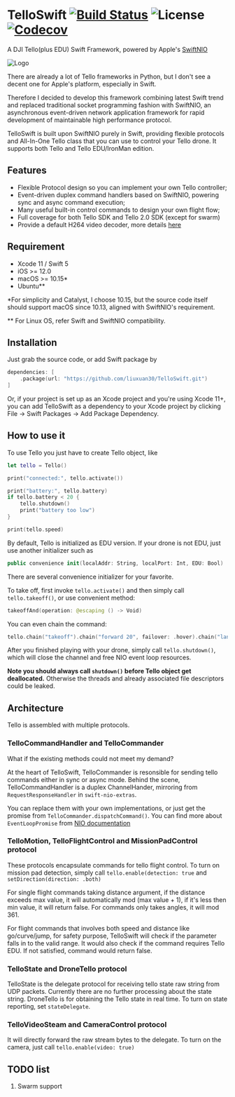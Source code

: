 # TelloSwift  [![Build Status](https://travis-ci.org/liuxuan30/TelloSwift.svg?branch=master)](https://travis-ci.org/liuxuan30/TelloSwift) ![License](https://img.shields.io/github/license/liuxuan30/TelloSwift) [![Codecov](https://img.shields.io/codecov/c/github/liuxuan30/TelloSwift?color=%2352CC0F)](https://codecov.io/gh/liuxuan30/TelloSwift)
A DJI Tello(plus EDU) Swift Framework, powered by Apple's [SwiftNIO](https://github.com/apple/swift-nio)

![Logo](Resources/TelloSwift.png)

There are already a lot of Tello frameworks in Python, but I don't see a decent one for Apple's platform, especially in Swift. 

Therefore I decided to develop this framework combining latest Swift trend and replaced traditional socket programming fashion with SwiftNIO, an asynchronous event-driven network application framework for rapid development of maintainable high performance protocol.

TelloSwift is built upon SwiftNIO purely in Swift, providing flexible protocols and All-In-One Tello class that you can use to control your Tello drone. It supports both Tello and Tello EDU/IronMan edition.

## Features
* Flexible Protocol design so you can implement your own Tello controller;
* Event-driven duplex command handlers based on SwiftNIO, powering sync and async command execution;
* Many useful built-in control commands to design your own flight flow;
* Full coverage for both Tello SDK and Tello 2.0 SDK (except for swarm)
* Provide a default H264 video decoder, more details [here](https://github.com/liuxuan30/TelloSwift/tree/master/TelloVideoDecoder) 

## Requirement
* Xcode 11 / Swift 5
* iOS >= 12.0
* macOS >= 10.15*
* Ubuntu**

\*For simplicity and Catalyst, I choose 10.15, but the source code itself should support macOS since 10.13, aligned with SwiftNIO's requirement.

\*\* For Linux OS, refer Swift and SwiftNIO compatibility. 

## Installation
Just grab the source code, or add Swift package by
```swift
dependencies: [
    .package(url: "https://github.com/liuxuan30/TelloSwift.git")
]
```
Or, if your project is set up as an Xcode project and you're using Xcode 11+, you can add TelloSwift as a dependency to your Xcode project by clicking File -> Swift Packages -> Add Package Dependency.

## How to use it
To use Tello you just have to create Tello object, like
```swift
let tello = Tello()

print("connected:", tello.activate())

print("battery:", tello.battery)
if tello.battery < 20 {
    tello.shutdown()
    print("battery too low")
}

print(tello.speed)
```
By default, Tello is initialized as EDU version. If your drone is not EDU, just use another initializer such as
```swift
public convenience init(localAddr: String, localPort: Int, EDU: Bool)
```

There are several convenience initializer for your favorite.

To take off, first invoke `tello.activate()` and then simply call `tello.takeoff()`, or use convenient method:
```swift
takeoffAnd(operation: @escaping () -> Void)
```
You can even chain the command:
```swift
tello.chain("takeoff").chain("forward 20", failover: .hover).chain("land")
```
After you finished playing with your drone, simply call `tello.shutdown()`, which will close the channel and free NIO event loop resources.

**Note you should always call `shutdown()` before Tello object get deallocated.** Otherwise the threads and already associated file descriptors could be leaked.

## Architecture
Tello is assembled with multiple protocols.

### TelloCommandHandler and TelloCommander
What if the existing methods could not meet my demand?

At the heart of TelloSwift, TelloCommander is resonsible for sending tello commands either in sync or async mode. Behind the scene, TelloCommandHandler is a duplex ChannelHander, mirroring from `RequestResponseHandler` in `swift-nio-extras`.

You can replace them with your own implementations, or just get the promise from `TelloCommander.dispatchCommand()`. You can find more about `EventLoopPromise` from [NIO documentation](https://apple.github.io/swift-nio/docs/current/NIO/Structs/EventLoopPromise.html)

### TelloMotion, TelloFlightControl and MissionPadControl protocol
These protocols encapsulate commands for tello flight control. To turn on mission pad detection, simply call `tello.enable(detection: true` and `setDirection(direction: .both)`

For single flight commands taking distance argument, if the distance exceeds max value, it will automatically mod (max value + 1), if it's less then min value, it will return false. For commands only takes angles, it will mod 361.

For flight commands that involves both speed and distance like go/curve/jump, for safety purpose, TelloSwift will check if the parameter falls in to the valid range. It would also check if the command requires Tello EDU. If not satisfied, command would return false.

###  TelloState and DroneTello protocol
TelloState is the delegate protocol for receiving tello state raw string from UDP packets. Currently there are no further processing about the state string.
DroneTello is for obtaining the Tello state in real time.
To turn on state reporting, set `stateDelegate`.

### TelloVideoSteam and CameraControl protocol
It will directly forward the raw stream bytes to the delegate. To turn on the camera, just call `tello.enable(video: true)`

## TODO list
1. Swarm support
